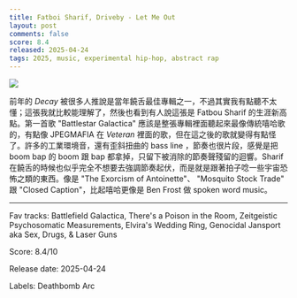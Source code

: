 ```yaml
---
title: Fatboi Sharif, Driveby - Let Me Out
layout: post
comments: false
score: 8.4
released: 2025-04-24
tags: 2025, music, experimental hip-hop, abstract rap
---
```


![](https://f4.bcbits.com/img/a4288898039_16.jpg)

前年的 _Decay_ 被很多人推說是當年饒舌最佳專輯之一，不過其實我有點聽不太懂；這張我就比較能理解了，然後也看到有人說這張是 Fatbou Sharif 的生涯新高點。第一首歌 "Battlestar Galactica" 應該是整張專輯裡面聽起來最像傳統嘻哈歌的，有點像 JPEGMAFIA 在 _Veteran_ 裡面的歌，但在這之後的歌就變得有點怪了。許多的工業環境音，還有歪斜扭曲的 bass line ，節奏也很片段，感覺是把 boom bap 的 boom 跟 bap 都拿掉，只留下被消除的節奏聲殘留的迴響。Sharif 在饒舌的時候也似乎完全不想要去強調節奏起伏，而是就是跟著拍子唸一些宇宙恐怖之類的東西。像是 "The Exorcism of Antoinette"、 "Mosquito Stock Trade" 跟 "Closed Caption"，比起嘻哈更像是 Ben Frost 做 spoken word music。

---

Fav tracks: Battlefield Galactica, There's a Poison in the Room, Zeitgeistic Psychosomatic Measurements, Elvira's Wedding Ring, Genocidal Jansport aka Sex, Drugs, & Laser Guns

Score: 8.4/10

Release date: 2025-04-24

Labels: Deathbomb Arc

